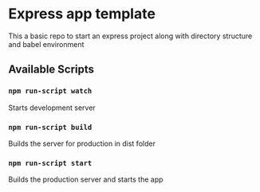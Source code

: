 # Express app template

This a basic repo to start an express project along with directory structure and babel environment

## Available Scripts
### `npm run-script watch`
Starts development server


### `npm run-script build`
Builds the server for production in dist folder


### `npm run-script start`
Builds the production server and starts the app 